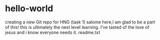 # hello-world
creating a new Git repo for HNG (task 1)
salome here,I am glad to be a part of this! this is ultimately the next level learning.
I've tasted of the love of jesus and i know everyone needs it.
readme.txt
